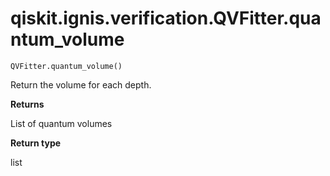 # qiskit.ignis.verification.QVFitter.quantum\_volume

`QVFitter.quantum_volume()`

Return the volume for each depth.

**Returns**

List of quantum volumes

**Return type**

list
